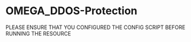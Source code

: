 # OMEGA_DDOS-Protection

PLEASE ENSURE THAT YOU CONFIGURED THE CONFIG SCRIPT BEFORE RUNNING THE RESOURCE

